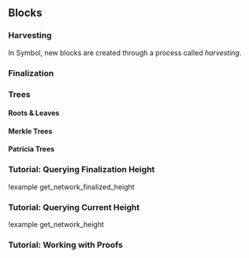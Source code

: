 ## Blocks
### Harvesting

In Symbol, new blocks are created through a process called *harvesting*.


### Finalization
### Trees
#### Roots & Leaves
#### Merkle Trees
#### Patricia Trees
### Tutorial: Querying Finalization Height

!example get_network_finalized_height

### Tutorial: Querying Current Height

!example get_network_height

### Tutorial: Working with Proofs

